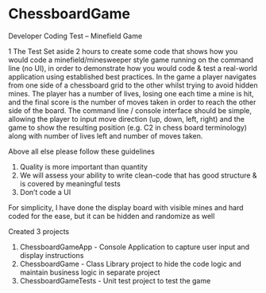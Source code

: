 # ChessboardGame
Developer Coding Test – Minefield Game

1 The Test
Set aside 2 hours to create some code that shows how you would code a minefield/minesweeper style game
running on the command line (no UI), in order to demonstrate how you would code &amp; test a real-world application
using established best practices.
In the game a player navigates from one side of a chessboard grid to the other whilst trying to avoid hidden mines.
The player has a number of lives, losing one each time a mine is hit, and the final score is the number of moves taken
in order to reach the other side of the board. The command line / console interface should be simple, allowing the
player to input move direction (up, down, left, right) and the game to show the resulting position (e.g. C2 in chess
board terminology) along with number of lives left and number of moves taken.

Above all else please follow these guidelines
1. Quality is more important than quantity
2. We will assess your ability to write clean-code that has good structure &amp; is covered by meaningful tests
3. Don’t code a UI

For simplicity, I have done the display board with visible mines and hard coded for the ease, but it can be hidden and randomize as well

Created 3 projects
1) ChessboardGameApp - Console Application to capture user input and display instructions
2) ChessboardGame - Class Library project to hide the code logic and maintain business logic in separate project
3) ChessboardGameTests - Unit test project to test the game
